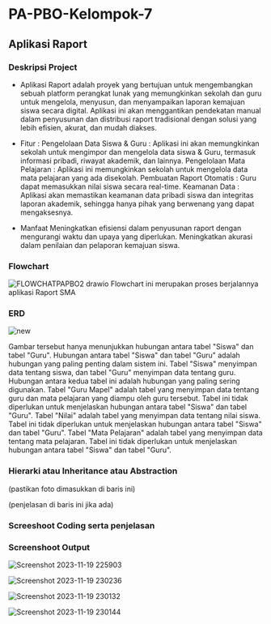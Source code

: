 # PA-PBO-Kelompok-7

## Aplikasi Raport

### Deskripsi Project
- Aplikasi Raport  adalah proyek yang bertujuan untuk mengembangkan sebuah platform perangkat lunak yang memungkinkan sekolah dan guru untuk mengelola, menyusun, dan menyampaikan laporan kemajuan siswa secara digital. Aplikasi ini akan menggantikan pendekatan manual dalam penyusunan dan distribusi raport tradisional dengan solusi yang lebih efisien, akurat, dan mudah diakses.

- Fitur : 
Pengelolaan Data Siswa & Guru : Aplikasi ini akan memungkinkan sekolah untuk mengimpor dan mengelola data siswa & Guru, termasuk informasi pribadi, riwayat akademik, dan lainnya.
Pengelolaan Mata Pelajaran    : Aplikasi ini memungkinkan sekolah untuk mengelola data mata pelajaran yang ada disekolah.
Pembuatan Raport Otomatis     : Guru dapat memasukkan nilai siswa secara real-time. 
Keamanan Data                 : Aplikasi akan memastikan keamanan data pribadi siswa dan integritas laporan akademik, sehingga hanya pihak yang berwenang yang dapat mengaksesnya.

- Manfaat
Meningkatkan efisiensi dalam penyusunan raport dengan mengurangi waktu dan upaya yang diperlukan.
Meningkatkan akurasi dalam penilaian dan pelaporan kemajuan siswa.

### Flowchart

![FLOWCHATPAPBO2 drawio](https://github.com/PA-PBO-Kelompok-7/Kelompok-7-PA-PBO/assets/122207319/6145be54-c474-467b-9efa-bcde3805344f)
Flowchart ini merupakan proses berjalannya aplikasi Raport SMA

### ERD

![new](https://github.com/PA-PBO-Kelompok-7/Kelompok-7-PA-PBO/assets/122207319/ed5631f9-55d8-4360-b34d-fab0f3d57b5c)

Gambar tersebut hanya menunjukkan hubungan antara tabel "Siswa" dan tabel "Guru". Hubungan antara tabel "Siswa" dan tabel "Guru" adalah hubungan yang paling penting dalam sistem ini. Tabel "Siswa" menyimpan data tentang siswa, dan tabel "Guru" menyimpan data tentang guru. Hubungan antara kedua tabel ini adalah hubungan yang paling sering digunakan.
Tabel "Guru Mapel" adalah tabel yang menyimpan data tentang guru dan mata pelajaran yang diampu oleh guru tersebut. Tabel ini tidak diperlukan untuk menjelaskan hubungan antara tabel "Siswa" dan tabel "Guru".
Tabel "Nilai" adalah tabel yang menyimpan data tentang nilai siswa. Tabel ini tidak diperlukan untuk menjelaskan hubungan antara tabel "Siswa" dan tabel "Guru".
Tabel "Mata Pelajaran" adalah tabel yang menyimpan data tentang mata pelajaran. Tabel ini tidak diperlukan untuk menjelaskan hubungan antara tabel "Siswa" dan tabel "Guru".

### Hierarki atau Inheritance atau Abstraction

(pastikan foto dimasukkan di baris ini)

(penjelasan di baris ini jika ada)

### Screeshoot Coding serta penjelasan

### Screenshoot Output

![Screenshot 2023-11-19 225903](https://github.com/PA-PBO-Kelompok-7/Kelompok-7-PA-PBO/assets/115331048/36664209-d208-401d-bbe9-baa9797b9a56)

![Screenshot 2023-11-19 230236](https://github.com/PA-PBO-Kelompok-7/Kelompok-7-PA-PBO/assets/115331048/b15c7501-a0fa-49f4-9a9a-f115998e760f)

![Screenshot 2023-11-19 230132](https://github.com/PA-PBO-Kelompok-7/Kelompok-7-PA-PBO/assets/115331048/31fee26c-df6d-4833-8183-de4ec992aaf4)

![Screenshot 2023-11-19 230144](https://github.com/PA-PBO-Kelompok-7/Kelompok-7-PA-PBO/assets/115331048/025b38e4-2981-4d24-abd4-279107e88f88)
